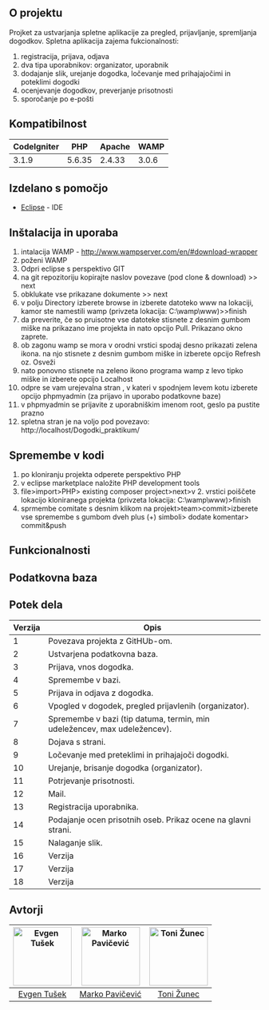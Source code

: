 







## O projektu

Projket za ustvarjanja spletne aplikacije za pregled, prijavljanje, spremljanja dogodkov.
Spletna aplikacija zajema fukcionalnosti:
1. registracija, prijava, odjava
2. dva tipa uporabnikov: organizator, uporabnik
3. dodajanje slik, urejanje dogodka, ločevanje med prihajajočimi in poteklimi dogodki
4. ocenjevanje dogodkov, preverjanje prisotnosti
5. sporočanje po e-pošti



## Kompatibilnost

|    CodeIgniter    | PHP	 |		Apache	|		WAMP	 |
| ----------------- |------|------|------|
|    3.1.9         | 5.6.35 |	2.4.33		|	3.0.6		 |



## Izdelano s pomočjo

* [Eclipse](https://www.jetbrains.com/idea/) - IDE



## Inštalacija in uporaba

1. intalacija WAMP - http://www.wampserver.com/en/#download-wrapper
2. poženi WAMP
3. Odpri eclipse s perspektivo GIT
4. na git repozitoriju kopirajte naslov povezave (pod clone & download) >> next
5. obklukate vse prikazane dokumente >> next
6. v polju Directory izberete browse in izberete datoteko www na lokaciji, kamor ste namestili wamp (privzeta lokacija: C:\wamp\www)>>finish
7. da preverite, če so pruisotne vse datoteke stisnete z desnim gumbom miške na prikazano ime projekta in nato opcijo Pull. Prikazano okno zaprete.
8. ob zagonu wamp se mora v orodni vrstici spodaj desno prikazati zelena ikona. na njo stisnete z desnim gumbom miške in izberete opcijo Refresh oz. Osveži
9. nato ponovno stisnete na zeleno ikono programa wamp z levo tipko miške in izberete opcijo Localhost
10. odpre se vam urejevalna stran , v kateri v spodnjem levem kotu izberete opcijo phpmyadmin (za prijavo in uporabo podatkovne baze)
11. v phpmyadmin se prijavite z uporabniškim imenom root, geslo pa pustite prazno
12. spletna stran je na voljo pod povezavo: http://localhost/Dogodki_praktikum/

## Spremembe v kodi
1. po kloniranju projekta odperete perspektivo PHP
2. v eclipse marketplace naložite PHP development tools
3. file>import>PHP> existing composer project>next>v 2. vrstici poiščete lokacijo kloniranega projekta (privzeta lokacija: C:\wamp\www)>finish
4. sprmembe comitate s desnim klikom na projekt>team>commit>izberete vse spremembe s gumbom dveh plus (+) simboli> dodate komentar> commit&push




## Funkcionalnosti








## Podatkovna baza


## Potek dela


|    Verzija    | Opis	 |
| -------- |------|
|      1  | 	Povezava projekta z GitHUb-om. |
|     2   | 	Ustvarjena podatkovna baza. |
|      3  | 	Prijava, vnos dogodka. |
|     4   | Spremembe v bazi.	 |
|    5    | 	Prijava in odjava z dogodka. |
|    6    | Vpogled v dogodek, pregled prijavlenih (organizator).	 |
|    7    | Spremembe v bazi (tip datuma, termin, min udeležencev, max udeležencev).	 |
|   8     | 	Dojava s strani. |
|   9     | Ločevanje med preteklimi in prihajajoči dogodki.	 |
|   10     | 	Urejanje, brisanje dogodka (organizator). |
|     11   | 	Potrjevanje prisotnosti. |
|     12   | Mail.	 |
|    13    | Registracija uporabnika.	 |
|    14    | Podajanje ocen prisotnih oseb.	Prikaz ocene na glavni strani. |
|     15   | 	Nalaganje slik. |
|      16  | Verzija	 |
|     17   | Verzija	 |
|     18   | 	Verzija |

## Avtorji
[<img alt="Evgen Tušek" src="https://avatars2.githubusercontent.com/u/39327068?s=460&v=4" width="117">](https://github.com/EvgennT)|[<img alt="Marko Pavičević" src="https://avatars2.githubusercontent.com/u/33724686?s=460&v=4" width="117">](https://github.com/PavicevicMarko)|[<img alt="Toni Žunec" src="https://avatars1.githubusercontent.com/u/33753063?s=460&v=4" width="117">](https://github.com/ZunecToni)|
:---: |:---: |:---: |
[Evgen Tušek](https://github.com/EvgennT) |[Marko Pavičević](https://github.com/PavicevicMarko) |[Toni Žunec](https://github.com/ZunecToni) |







